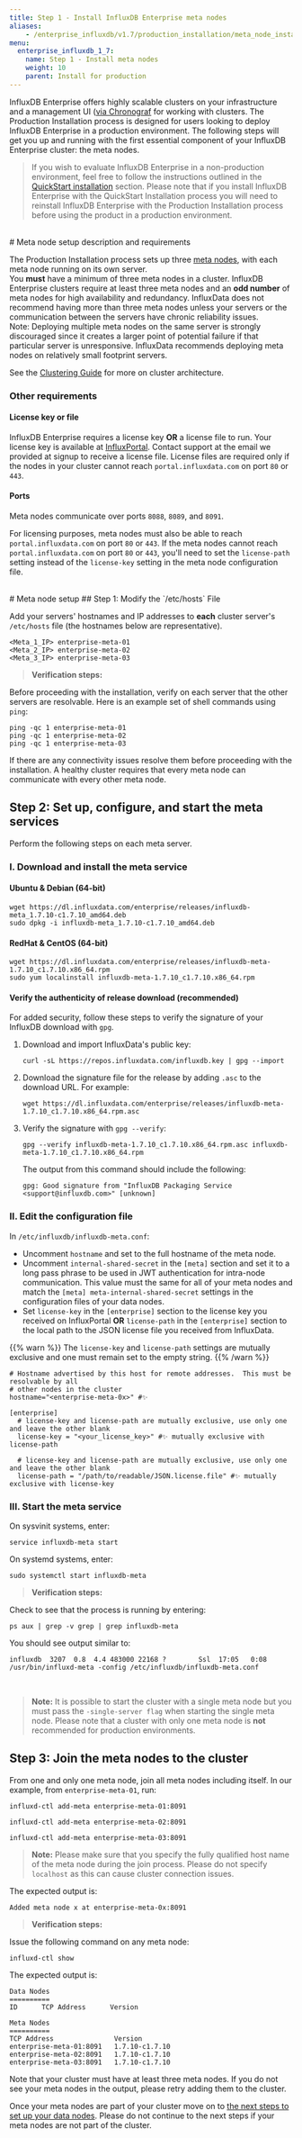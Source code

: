 ```yaml
---
title: Step 1 - Install InfluxDB Enterprise meta nodes
aliases:
    - /enterprise_influxdb/v1.7/production_installation/meta_node_installation/
menu:
  enterprise_influxdb_1_7:
    name: Step 1 - Install meta nodes
    weight: 10
    parent: Install for production
---
```


InfluxDB Enterprise offers highly scalable clusters on your infrastructure
and a management UI ([via Chronograf](https://docs.influxdata.com/chronograf/latest) for working with clusters.
The Production Installation process is designed for users looking to
deploy InfluxDB Enterprise in a production environment.
The following steps will get you up and running with the first essential component of
your InfluxDB Enterprise cluster: the meta nodes.

> If you wish to evaluate InfluxDB Enterprise in a non-production
environment, feel free to follow the instructions outlined in the
[QuickStart installation](/enterprise_influxdb/v1.7/install-and-deploy/quickstart_installation) section.
Please note that if you install InfluxDB Enterprise with the QuickStart Installation process you
will need to reinstall InfluxDB Enterprise with the Production Installation
process before using the product in a production environment.

<br>
# Meta node setup description and requirements

The Production Installation process sets up three [meta nodes](/enterprise_influxdb/v1.7/concepts/glossary/#meta-node), with each meta node running on its own server.
<br>
You **must** have a minimum of three meta nodes in a cluster.
InfluxDB Enterprise clusters require at least three meta nodes and an __**odd number**__
of meta nodes for high availability and redundancy.
InfluxData does not recommend having more than three meta nodes unless your servers
or the communication between the servers have chronic reliability issues.
<br>
Note: Deploying multiple meta nodes on the same server is strongly discouraged since it creates a larger point of potential failure if that particular server is unresponsive.
InfluxData recommends deploying meta nodes on relatively small footprint servers.

See the
[Clustering Guide](/enterprise_influxdb/v1.7/concepts/clustering#optimal-server-counts)
for more on cluster architecture.

### Other requirements

#### License key or file

InfluxDB Enterprise requires a license key **OR** a license file to run.
Your license key is available at [InfluxPortal](https://portal.influxdata.com/licenses).
Contact support at the email we provided at signup to receive a license file.
License files are required only if the nodes in your cluster cannot reach
`portal.influxdata.com` on port `80` or `443`.

#### Ports

Meta nodes communicate over ports `8088`, `8089`, and `8091`.

For licensing purposes, meta nodes must also be able to reach `portal.influxdata.com`
on port `80` or `443`.
If the meta nodes cannot reach `portal.influxdata.com` on port `80` or `443`,
you'll need to set the `license-path` setting instead of the `license-key`
setting in the meta node configuration file.

<br>
# Meta node setup
## Step 1: Modify the `/etc/hosts` File

Add your servers' hostnames and IP addresses to **each** cluster server's `/etc/hosts`
file (the hostnames below are representative).


```
<Meta_1_IP> enterprise-meta-01
<Meta_2_IP> enterprise-meta-02
<Meta_3_IP> enterprise-meta-03
```

> **Verification steps:**
>
Before proceeding with the installation, verify on each server that the other
servers are resolvable. Here is an example set of shell commands using `ping`:
>
    ping -qc 1 enterprise-meta-01
    ping -qc 1 enterprise-meta-02
    ping -qc 1 enterprise-meta-03


If there are any connectivity issues resolve them before proceeding with the
installation.
A healthy cluster requires that every meta node can communicate with every other
meta node.

## Step 2: Set up, configure, and start the meta services

Perform the following steps on each meta server.

### I. Download and install the meta service

#### Ubuntu & Debian (64-bit)

```
wget https://dl.influxdata.com/enterprise/releases/influxdb-meta_1.7.10-c1.7.10_amd64.deb
sudo dpkg -i influxdb-meta_1.7.10-c1.7.10_amd64.deb
```

#### RedHat & CentOS (64-bit)

```
wget https://dl.influxdata.com/enterprise/releases/influxdb-meta-1.7.10_c1.7.10.x86_64.rpm
sudo yum localinstall influxdb-meta-1.7.10_c1.7.10.x86_64.rpm
```

#### Verify the authenticity of release download (recommended)

For added security, follow these steps to verify the signature of your InfluxDB download with `gpg`.

1. Download and import InfluxData's public key:

    ```
    curl -sL https://repos.influxdata.com/influxdb.key | gpg --import
    ```

2. Download the signature file for the release by adding `.asc` to the download URL.
   For example:

    ```
    wget https://dl.influxdata.com/enterprise/releases/influxdb-meta-1.7.10_c1.7.10.x86_64.rpm.asc
    ```

3. Verify the signature with `gpg --verify`:

    ```
    gpg --verify influxdb-meta-1.7.10_c1.7.10.x86_64.rpm.asc influxdb-meta-1.7.10_c1.7.10.x86_64.rpm
    ```

    The output from this command should include the following:

    ```
    gpg: Good signature from "InfluxDB Packaging Service <support@influxdb.com>" [unknown]
    ```

### II. Edit the configuration file

In `/etc/influxdb/influxdb-meta.conf`:

* Uncomment `hostname` and set to the full hostname of the meta node.
* Uncomment `internal-shared-secret` in the `[meta]` section and set it to a long pass phrase to be used in JWT authentication for intra-node communication. This value must the same for all of your meta nodes and match the `[meta] meta-internal-shared-secret` settings in the configuration files of your data nodes.
* Set `license-key` in the `[enterprise]` section to the license key you received on InfluxPortal **OR** `license-path` in the `[enterprise]` section to the local path to the JSON license file you received from InfluxData.

{{% warn %}}
The `license-key` and `license-path` settings are mutually exclusive and one must remain set to the empty string.
{{% /warn %}}

```
# Hostname advertised by this host for remote addresses.  This must be resolvable by all
# other nodes in the cluster
hostname="<enterprise-meta-0x>" #✨

[enterprise]
  # license-key and license-path are mutually exclusive, use only one and leave the other blank
  license-key = "<your_license_key>" #✨ mutually exclusive with license-path

  # license-key and license-path are mutually exclusive, use only one and leave the other blank
  license-path = "/path/to/readable/JSON.license.file" #✨ mutually exclusive with license-key
```

### III. Start the meta service

On sysvinit systems, enter:
```
service influxdb-meta start
```

On systemd systems, enter:
```
sudo systemctl start influxdb-meta
```

> **Verification steps:**
>
Check to see that the process is running by entering:
>
    ps aux | grep -v grep | grep influxdb-meta
>
You should see output similar to:
>
    influxdb  3207  0.8  4.4 483000 22168 ?        Ssl  17:05   0:08 /usr/bin/influxd-meta -config /etc/influxdb/influxdb-meta.conf

<br>


> **Note:** It is possible to start the cluster with a single meta node but you
must pass the `-single-server flag` when starting the single meta node.
Please note that a cluster with only one meta node is **not** recommended for
production environments.

## Step 3: Join the meta nodes to the cluster

From one and only one meta node, join all meta nodes including itself.
In our example, from `enterprise-meta-01`, run:
```
influxd-ctl add-meta enterprise-meta-01:8091

influxd-ctl add-meta enterprise-meta-02:8091

influxd-ctl add-meta enterprise-meta-03:8091
```

> **Note:** Please make sure that you specify the fully qualified host name of
the meta node during the join process.
Please do not specify `localhost` as this can cause cluster connection issues.

The expected output is:
```
Added meta node x at enterprise-meta-0x:8091
```

> **Verification steps:**
>
Issue the following command on any meta node:
>
    influxd-ctl show
>
The expected output is:
>
    Data Nodes
    ==========
    ID      TCP Address      Version
>
    Meta Nodes
    ==========
    TCP Address               Version
    enterprise-meta-01:8091   1.7.10-c1.7.10
    enterprise-meta-02:8091   1.7.10-c1.7.10
    enterprise-meta-03:8091   1.7.10-c1.7.10


Note that your cluster must have at least three meta nodes.
If you do not see your meta nodes in the output, please retry adding them to
the cluster.

Once your meta nodes are part of your cluster move on to [the next steps to
set up your data nodes](/enterprise_influxdb/v1.7/install-and-deploy/production_installation/data_node_installation/).
Please do not continue to the next steps if your meta nodes are not part of the
cluster.
